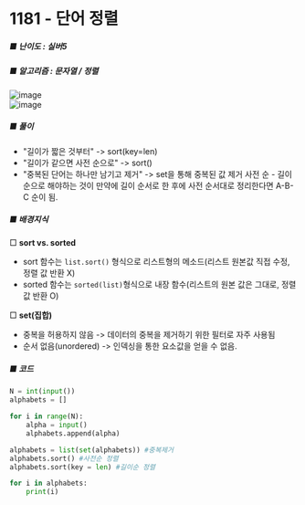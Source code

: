 # 1181 - 단어 정렬
##### ■ 난이도 : 실버5
##### ■ 알고리즘 : 문자열 / 정렬
![image](https://github.com/user-attachments/assets/bb28689a-498c-4453-874c-f93462585b82)<br>
![image](https://github.com/user-attachments/assets/ee7bcc6a-2904-4b68-9acc-8a25dd644879)<br>

##### ■ 풀이
- "길이가 짧은 것부터" -> sort(key=len)
- "길이가 같으면 사전 순으로" -> sort()
- "중복된 단어는 하나만 남기고 제거" -> set을 통해 중복된 값 제거
사전 순 - 길이 순으로 해야하는 것이 만약에 길이 순서로 한 후에 사전 순서대로 정리한다면 A-B-C 순이 됨.<br>


##### ■ 배경지식
□ **sort vs. sorted**
- sort 함수는 ```list.sort()``` 형식으로 리스트형의 메소드(리스트 원본값 직접 수정, 정렬 값 반환 X)
- sorted 함수는 ```sorted(list)```형식으로 내장 함수(리스트의 원본 값은 그대로, 정렬 값 반환 O)

□ **set(집합)**
- 중복을 허용하지 않음 -> 데이터의 중복을 제거하기 위한 필터로 자주 사용됨
- 순서 없음(unordered) -> 인덱싱을 통한 요소값을 얻을 수 없음.

##### ■ 코드
```python
N = int(input())
alphabets = []

for i in range(N):
    alpha = input()
    alphabets.append(alpha)

alphabets = list(set(alphabets)) #중복제거
alphabets.sort() #사전순 정렬
alphabets.sort(key = len) #길이순 정렬

for i in alphabets:
    print(i)
```
